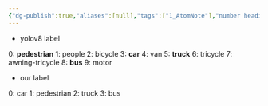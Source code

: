 ```yaml
---
{"dg-publish":true,"aliases":[null],"tags":["1_AtomNote"],"number headings":"auto, first-level 1, max 6, A.1.","Created-Date":"2024-03-23 10:31:29","Modified-Date":"2024-04-18 11:52:09","permalink":"/Z01_InBox/Note_InBox/yolov8 label/","dgPassFrontmatter":true}
---
```





- yolov8 label

0: **pedestrian**
1: people
2: bicycle
3: **car**
4: van
5: **truck**
6: tricycle
7: awning-tricycle
8: **bus**
9: motor



- our label

0: car
1: pedestrian
2: truck
3: bus
